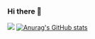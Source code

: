 ### Hi there 👋

<!--
**Peterhabit/Peterhabit** is a ✨ _special_ ✨ repository because its `README.md` (this file) appears on your GitHub profile.

Here are some ideas to get you started:

- 🔭 I’m currently working on ...
- 🌱 I’m currently learning ...
- 👯 I’m looking to collaborate on ...
- 🤔 I’m looking for help with ...
- 💬 Ask me about ...
- 📫 How to reach me: ...
- 😄 Pronouns: ...
- ⚡ Fun fact: ...
-->
<a href="https://opgc.me/#/users/Peterhabit" target="_blank"><img src="https://api.opgc.me/githubs/users/Peterhabit/tag/?theme=basic" /></a>
[![Anurag's GitHub stats](https://github-readme-stats.vercel.app/api?username=Peterhabit)](https://github.com/anuraghazra/github-readme-stats)
